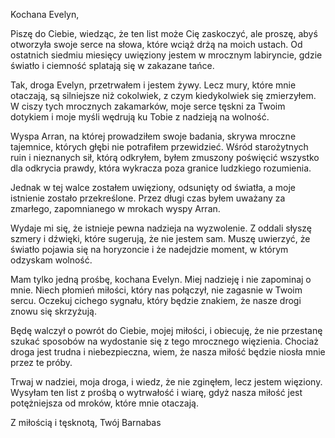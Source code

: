 Kochana Evelyn,

Piszę do Ciebie, wiedząc, że ten list może Cię zaskoczyć, ale proszę, abyś otworzyła swoje serce na słowa, które wciąż drżą na moich ustach. Od ostatnich siedmiu miesięcy uwięziony jestem w mrocznym labiryncie, gdzie światło i ciemność splatają się w zakazane tańce.

Tak, droga Evelyn, przetrwałem i jestem żywy. Lecz mury, które mnie otaczają, są silniejsze niż cokolwiek, z czym kiedykolwiek się zmierzyłem. W ciszy tych mrocznych zakamarków, moje serce tęskni za Twoim dotykiem i moje myśli wędrują ku Tobie z nadzieją na wolność.

Wyspa Arran, na której prowadziłem swoje badania, skrywa mroczne tajemnice, których głębi nie potrafiłem przewidzieć. Wśród starożytnych ruin i nieznanych sił, którą odkryłem, byłem zmuszony poświęcić wszystko dla odkrycia prawdy, która wykracza poza granice ludzkiego rozumienia.

Jednak w tej walce zostałem uwięziony, odsunięty od światła, a moje istnienie zostało przekreślone. Przez długi czas byłem uważany za zmarłego, zapomnianego w mrokach wyspy Arran.

Wydaje mi się, że istnieje pewna nadzieja na wyzwolenie. Z oddali słyszę szmery i dźwięki, które sugerują, że nie jestem sam. Muszę uwierzyć, że światło pojawia się na horyzoncie i że nadejdzie moment, w którym odzyskam wolność.

Mam tylko jedną prośbę, kochana Evelyn. Miej nadzieję i nie zapominaj o mnie. Niech płomień miłości, który nas połączył, nie zagasnie w Twoim sercu. Oczekuj cichego sygnału, który będzie znakiem, że nasze drogi znowu się skrzyżują.

Będę walczył o powrót do Ciebie, mojej miłości, i obiecuję, że nie przestanę szukać sposobów na wydostanie się z tego mrocznego więzienia. Chociaż droga jest trudna i niebezpieczna, wiem, że nasza miłość będzie niosła mnie przez te próby.

Trwaj w nadziei, moja droga, i wiedz, że nie zginęłem, lecz jestem więziony. Wysyłam ten list z prośbą o wytrwałość i wiarę, gdyż nasza miłość jest potężniejsza od mroków, które mnie otaczają.

Z miłością i tęsknotą, 
Twój Barnabas